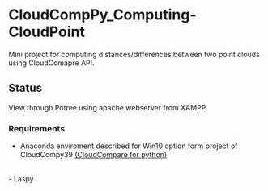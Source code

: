 <!-- [![Total Downloads](https://poser.pugx.org/aimeos/aimeos-typo3/d/total.svg)](https://packagist.org/packages/aimeos/aimeos-typo3) -->
<!-- [![Scrutinizer Code Quality](https://scrutinizer-ci.com/g/aimeos/aimeos-typo3/badges/quality-score.png?b=master)](https://scrutinizer-ci.com/g/aimeos/aimeos-typo3/?branch=master) -->
<!-- [![License](https://poser.pugx.org/aimeos/aimeos-typo3/license.svg)](https://packagist.org/packages/aimeos/aimeos-typo3) -->

# CloudCompPy_Computing-CloudPoint

Mini project for computing distances/differences between two point clouds using CloudComapre API.

## Status

View through Potree using apache webserver from XAMPP.

### Requirements

- Anaconda enviroment described for Win10 option form project of CloudCompy39
<a href="https://github.com/CloudCompare/CloudComPy/blob/master/doc/UseWindowsCondaBinary.md">(CloudCompare for python)</a>
<br>
- Laspy
<!--
 ✨ _special_ ✨

- 🔭 I’m currently working on ...
- 🌱 I’m currently learning ...
- 👯 I’m looking to collaborate on ...
- 🤔 I’m looking for help with ...
- 💬 Ask me about ...
- 📫 How to reach me: ...
- 😄 Pronouns: ...
- ⚡ Fun fact: ...
-->